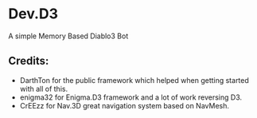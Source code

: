 # Dev.D3
A simple Memory Based Diablo3 Bot

## Credits:

* DarthTon for the public framework which helped when getting started with all of this.
* enigma32 for Enigma.D3 framework and a lot of work reversing D3.
* CrEEzz for Nav.3D great navigation system based on NavMesh.
